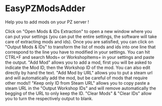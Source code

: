 # EasyPZModsAdder
Help you to add mods on your PZ server !

Click on "Open Mods & IDs Extraction" to open a new window where you can put your settings (you can put the entire settings, the software will take care of extracting mods and ids).
Once you are satisfied, you can click on "Output Mods & IDs" to transform the list of mods and ids into one line that correspond to the line you have to modified in your settings. You can hit CTRL+F and search Mods= or WorkshopItems= in your settings and paste the output.
"Add Mod" allows you to add a mod, first you will be asked to indicate the Mod ID, then the Workshop ID of the mod. You can also edit directly by hand the text.
"Add Mod by URL" allows you to put a steam url and will automatically add the mod, but be careful of mods that require other mods!!
"Keep only ID from Steam URL" allows you to copy paste a steam URL in the "Output Workshop IDs" and will remove automatically the begging of the URL to only keep the ID.
"Clear Mods" & "Clear IDs" allow you to turn the respectively output to blank.

